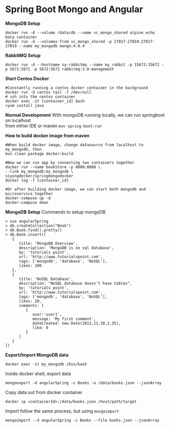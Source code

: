 # Spring Boot Mongo and Angular

**MongoDB Setup**
```
docker run -d --volume /data/db --name vc_mongo_shared alpine echo Data container
docker run -d --volumes-from vc_mongo_shared -p 27017-27019:27017-27019 --name my_mongodb mongo:4.0.4
```

**RabbitMQ Setup**
```
docker run -d --hostname sy-rabbitmq --name my_rabbit -p 15672:15672 -p 5671:5671 -p 5672:5672 rabbitmq:3.8-management
```

**Start Centos Docker**
```
#Constantly running a centos docker container in the background
docker run -d centos tail -f /dev/null 
# ssh into the centos container
docker exec -it [container_id] bash
>yum install java
```

**Normal Development**
With mongoDB running locally, we can run springboot on localhost \
from either IDE or maven `mvn spring-boot:run`

**How to build docker image from maven**
```
#When build docker image, change datasource from localhost to my_mongodb, then
mvn clean package docker:build

#Now we can run app by connecting two containers together
docker run --name bookStore -p 8080:8080 \
--link my_mongodb:my_mongodb \
siyongdocker/springmongodocker
docker log -f [container_id]

#Or after building docker image, we can start both mongodb and microservice together
docker-compose up -d
docker-compose down
```

**MongoDB Setup**
Commands to setup mongoDB
```
> use angularSpring
> db.createCollection("Book")
> db.Book.find().pretty()
> db.Book.insert([
   {
      title: 'MongoDB Overview', 
      description: 'MongoDB is no sql database',
      by: 'tutorials point',
      url: 'http://www.tutorialspoint.com',
      tags: ['mongodb', 'database', 'NoSQL'],
      likes: 100
   },	
   {
      title: 'NoSQL Database', 
      description: "NoSQL database doesn't have tables",
      by: 'tutorials point',
      url: 'http://www.tutorialspoint.com',
      tags: ['mongodb', 'database', 'NoSQL'],
      likes: 20, 
      comments: [	
         {
            user:'user1',
            message: 'My first comment',
            dateCreated: new Date(2013,11,10,2,35),
            like: 0 
         }
      ]
   }
])
```


**Export/Import MongoDB data**
```
docker exec -it my_mongodb /bin/bash
```
Inside docker shell, export data 
```
mongoexport -d angularSpring -c Books -o /data/books.json --jsonArray
```
Copy data out from docker container
```
docker cp <containerId>:/data/books.json /host/path/target
```

Import follow the same process, but using `mongoimport`
```
mongoimport --d angularSpring -c Books --file books.json --jsonArray
```